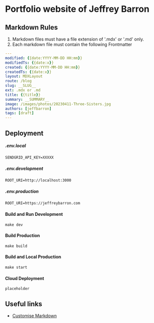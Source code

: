 # Portfolio website of Jeffrey Barron

## Markdown Rules
1. Markdown files must have a file extension of '.mdx' or '.md' only.
2. Each markdown file must contain the following Frontmatter
``` yaml
---
modified: {{date:YYYY-MM-DD HH:mm}}  
modifiedTs: {{date:x}}  
created: {{date:YYYY-MM-DD HH:mm}}  
createdTs: {{date:x}}  
layout: MDXLayout  
route: /blog  
slug: __SLUG__
ext: .mdx or .md 
title: {{title}}  
summary: __SUMMARY__
image: /images/photos/20230411-Three-Sisters.jpg
authors: [jeffbarron]  
tags: [draft]
---
```

## Deployment

##### .env.local
``` env.devlopment 
SENDGRID_API_KEY=XXXXX
```

##### .env.development
``` env.devlopment 
ROOT_URI=http://localhost:3000
```

##### .env.production
``` env.production 
ROOT_URI=https://jeffreybarron.com
```

#### Build and Run Development
``` shell 
make dev
```

#### Build Production
``` shell 
make build
```

#### Build and Local Production
``` shell 
make start
```

#### Cloud Deployment
``` shell
placeholder
```

## Useful links
- [Customise Markdown](https://www.programcreek.com/typescript/?code=juliencrn%2Fusehooks-ts%2Fusehooks-ts-master%2Fsite%2Fsrc%2Fcomponents%2FmdxRenderer.tsx)


